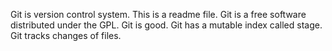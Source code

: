 Git is version control system.
This is a readme file.
Git is a free software distributed under the GPL.
Git is good.
Git has a mutable index called stage.
Git tracks changes of files.
